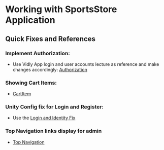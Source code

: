 # Working with SportsStore Application

## Quick Fixes and References

### Implement Authorization: 
- Use Vidly App login and user accounts lecture as reference and make changes accordingly: [Authorization](Authorization.md)

### Showing Cart Items:
- [CartItem](CartItem.md)

### Unity Config fix for Login and Register:
- Use the [Login and Identity Fix](LoginAndIdentityFix.md)

### Top Navigation links display for admin
- [Top Navigation](TopNavigation.md)